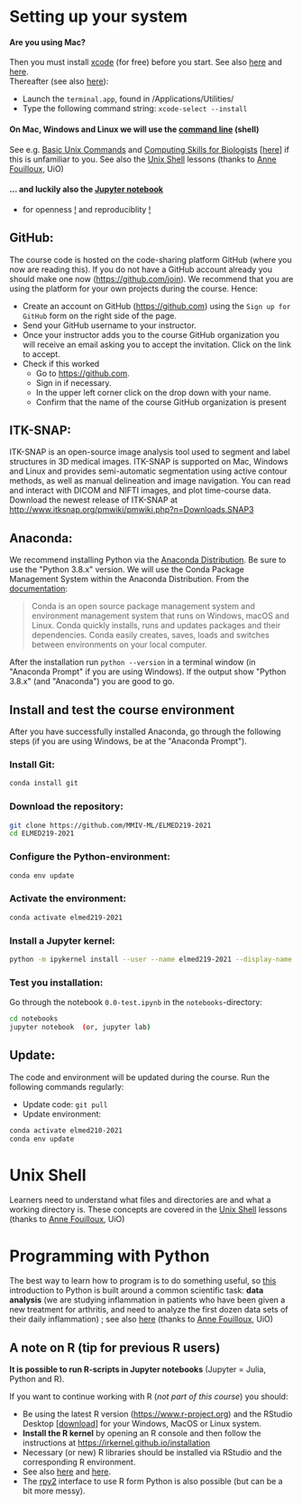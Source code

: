 # Setting up your system

#### Are you using Mac?
Then you must install [xcode](https://developer.apple.com/xcode/resources) (for free) before you start. See also [here](https://www.youtube.com/watch?v=m9m6HozVjo8) and [here](https://medium.com/@LondonAppBrewery/how-to-download-and-setup-xcode-10-for-ios-development-b63bed1865c). <br>Thereafter (see also [here](https://stackoverflow.com/questions/9329243/how-to-install-xcode-command-line-tools)):


- Launch the `terminal.app`, found in /Applications/Utilities/
- Type the following command string: `xcode-select --install`


#### On Mac, Windows and Linux we will use the [command line](https://en.wikipedia.org/wiki/Command-line_interface#Command-line_interpreter) (shell)
See e.g. [Basic Unix Commands](https://people.duke.edu/~ccc14/pcfb/unix.html) and [Computing Skills for Biologists](https://computingskillsforbiologists.com) [[here](https://github.com/CSB-book/CSB)] if this is unfamiliar to you. See also the
[Unix Shell](http://swcarpentry.github.io/shell-novice) lessons (thanks to [Anne Fouilloux](https://www.mn.uio.no/geo/english/people/adm/annefou), UiO)

#### ... and luckily also the [Jupyter notebook](https://www.nature.com/articles/d41586-018-07196-1)
- for openness [!](https://www.nature.com/news/interactive-notebooks-sharing-the-code-1.16261) and reproduciblity [!](https://arxiv.org/pdf/1810.08055.pdf)

## GitHub:
The course code is hosted on the code-sharing platform GitHub (where you now are reading this). If you do not have a GitHub account already you should make one now (https://github.com/join). We recommend that you are using the platform for your own projects during the course. Hence:


- Create an account on GitHub (https://github.com) using the `Sign up for GitHub` form on the right side of the page.
- Send your GitHub username to your instructor.
- Once your instructor adds you to the course GitHub organization you will receive an email asking you to accept the invitation. Click on the link to accept.
- Check if this worked
  - Go to https://github.com.
  - Sign in if necessary.
  - In the upper left corner click on the drop down with your name.
  - Confirm that the name of the course GitHub organization is present

## ITK-SNAP:
ITK-SNAP is an open-source image analysis tool used to segment and label structures in 3D medical images. ITK-SNAP is supported on Mac, Windows and Linux and provides semi-automatic segmentation using active contour methods, as well as manual delineation and image navigation. You can read and interact with DICOM and NIFTI images, and plot time-course data. Download the newest release of ITK-SNAP at http://www.itksnap.org/pmwiki/pmwiki.php?n=Downloads.SNAP3

## Anaconda:
We recommend installing Python via the [Anaconda Distribution](https://www.anaconda.com/download). Be sure to use the "Python 3.8.x" version. We will use the Conda Package Management System within the Anaconda Distribution. From the [documentation](https://conda.io/docs):
> Conda is an open source package management system and environment management system that runs on Windows, macOS and Linux. Conda quickly installs, runs and updates packages and their dependencies. Conda easily creates, saves, loads and switches between environments on your local computer.

After the installation run `python --version` in a terminal window (in "Anaconda Prompt" if you are using Windows). If the output show "Python 3.8.x" (and "Anaconda") you are good to go.


## Install and test the course environment

After you have successfully installed Anaconda, go through the following steps (if you are using Windows, be at the "Anaconda Prompt").

### Install Git:
```bash
conda install git
```
### Download the repository:
```bash
git clone https://github.com/MMIV-ML/ELMED219-2021
cd ELMED219-2021
```
### Configure the Python-environment:
```bash
conda env update
```

### Activate the environment:
```bash
conda activate elmed219-2021
```

### Install a Jupyter kernel:
```bash
python -m ipykernel install --user --name elmed219-2021 --display-name "ELMED219-2021"
```

### Test you installation:
Go through the notebook `0.0-test.ipynb` in the `notebooks`-directory:
```bash
cd notebooks
jupyter notebook  (or, jupyter lab)
```


## Update:
The code and environment will be updated during the course. Run the following commands regularly:
* Update code: `git pull`
* Update environment:
```bash
conda activate elmed210-2021
conda env update
```

# Unix Shell

Learners need to understand what files and directories are and what a working directory is. These concepts are covered in the
[Unix Shell](http://swcarpentry.github.io/shell-novice) lessons (thanks to [Anne Fouilloux](https://www.mn.uio.no/geo/english/people/adm/annefou), UiO)

# Programming with Python

The best way to learn how to program is to do something useful, so [this](http://swcarpentry.github.io/python-novice-inflammation) introduction to Python is built around a common scientific task: **data analysis** (we are studying inflammation in patients who have been given a new treatment for arthritis, and need to analyze the first dozen data sets of their daily inflammation) ; see also [here](https://github.com/annefou/python-novice-inflammation) (thanks to [Anne Fouilloux](https://www.mn.uio.no/geo/english/people/adm/annefou), UiO)


## A note on R (tip for previous R users)

**It is possible to run R-scripts in Jupyter notebooks**  (Jupyter = Julia, Python and R).

If you want to continue working with R (*not part of this course*) you should:

- Be using the latest R version (https://www.r-project.org) and the RStudio Desktop [[download](https://rstudio.com/products/rstudio/download)] for your Windows, MacOS or Linux system.
- **Install the R kernel** by opening an R console and then follow the instructions at https://irkernel.github.io/installation
- Necessary (or new) R libraries should be installed via RStudio and the corresponding R environment.
- See also [here](https://datatofish.com/r-jupyter-notebook) and [here](https://developers.refinitiv.com/article/setup-jupyter-notebook-r).
- The [rpy2](https://github.com/rpy2/rpy2) interface to use R form Python is also possible (but can be a bit more messy).

